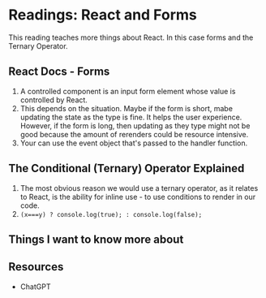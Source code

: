 # Readings: React and Forms
This reading teaches more things about React. In this case forms and the Ternary Operator.
## React Docs - Forms
  1. A controlled component is an input form element whose value is controlled by React.
  2. This depends on the situation. Maybe if the form is short, mabe updating the state as the type is fine. It helps the user experience. However, if the form is long, then updating as they type might not be good because the amount of rerenders could be resource intensive.
  3. Your can use the event object that's passed to the handler function.

## The Conditional (Ternary) Operator Explained
  1. The most obvious reason we would use a ternary operator, as it relates to React, is the ability for inline use - to use conditions to render in our code.
  2. `(x===y) ? console.log(true); : console.log(false);`

## Things I want to know more about

## Resources
  - ChatGPT
